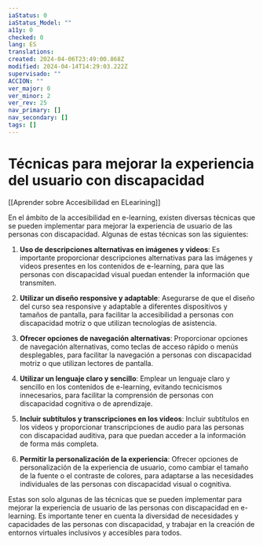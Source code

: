 ```yaml
---
iaStatus: 0
iaStatus_Model: ""
a11y: 0
checked: 0
lang: ES
translations: 
created: 2024-04-06T23:49:00.868Z
modified: 2024-04-14T14:29:03.222Z
supervisado: ""
ACCION: ""
ver_major: 0
ver_minor: 2
ver_rev: 25
nav_primary: []
nav_secondary: []
tags: []
---
```

# Técnicas para mejorar la experiencia del usuario con discapacidad

[[Aprender sobre Accesibilidad en ELearining]]

En el ámbito de la accesibilidad en e-learning, existen diversas técnicas que se pueden implementar para mejorar la experiencia de usuario de las personas con discapacidad. Algunas de estas técnicas son las siguientes:

1. **Uso de descripciones alternativas en imágenes y videos**: Es importante proporcionar descripciones alternativas para las imágenes y videos presentes en los contenidos de e-learning, para que las personas con discapacidad visual puedan entender la información que transmiten.

2. **Utilizar un diseño responsive y adaptable**: Asegurarse de que el diseño del curso sea responsive y adaptable a diferentes dispositivos y tamaños de pantalla, para facilitar la accesibilidad a personas con discapacidad motriz o que utilizan tecnologías de asistencia.

3. **Ofrecer opciones de navegación alternativas**: Proporcionar opciones de navegación alternativas, como teclas de acceso rápido o menús desplegables, para facilitar la navegación a personas con discapacidad motriz o que utilizan lectores de pantalla.

4. **Utilizar un lenguaje claro y sencillo**: Emplear un lenguaje claro y sencillo en los contenidos de e-learning, evitando tecnicismos innecesarios, para facilitar la comprensión de personas con discapacidad cognitiva o de aprendizaje.

5. **Incluir subtítulos y transcripciones en los videos**: Incluir subtítulos en los videos y proporcionar transcripciones de audio para las personas con discapacidad auditiva, para que puedan acceder a la información de forma más completa.

6. **Permitir la personalización de la experiencia**: Ofrecer opciones de personalización de la experiencia de usuario, como cambiar el tamaño de la fuente o el contraste de colores, para adaptarse a las necesidades individuales de las personas con discapacidad visual o cognitiva.

Estas son solo algunas de las técnicas que se pueden implementar para mejorar la experiencia de usuario de las personas con discapacidad en e-learning. Es importante tener en cuenta la diversidad de necesidades y capacidades de las personas con discapacidad, y trabajar en la creación de entornos virtuales inclusivos y accesibles para todos.
